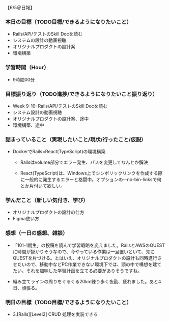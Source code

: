 【6/5＠日報】
### 本日の目標（TODO目標/できるようになりたいこと）
- Rails/API/テストのSkill Docを読む
- システムの設計の動画視聴
- オリジナルプロダクトの設計案
- 環境構築
### 学習時間（Hour）
- 9時間00分
### 目標振り返り（TODO進捗/できるようになりたいこと振り返り）
- Week 9-10: Rails/API/テストのSkill Docを読む
- システム設計の動画視聴
- オリジナルプロダクトの設計案、途中
- 環境構築、途中
### 詰まっていること（実現したいこと/現状/行ったこと/仮説）
- DockerでRails×React(TypeScript)の環境構築

    - Railsはvolume部分でエラー発生、パスを変更してなんとか解決

    - React(TypeScript)は、Windows上でシンボリックリンクを作成する際に一般的に発生するエラーと格闘中。オプションの--no-bin-linksで何とか片付いて欲しい。

### 学んだこと（新しい気付き、学び）
- オリジナルプロダクトの設計の仕方
- Figma使い方

### 感想（一日の感想、雑談）
- 「101-1期生」の投稿を読んで学習戦略を変えました。RailsとAWSのQUESTに時間が掛かりそうなので、今やっている作業は一旦置いといて、先にQUESTを片づける。とはいえ、オリジナルプロダクトの設計も同時進行させたいので、移動中などPC作業できない環境下では、頭の中で構想を建てたい。それを加味した学習計画を立てる必要がありそうですね。

- 組み立てラインの周りをぐるぐる20km練り歩く夜勤、疲れました。あと4日、頑張る。

### 明日の目標（TODO目標/できるようになりたいこと）
- 3.[Rails][Level2] CRUD 処理を実装できる
